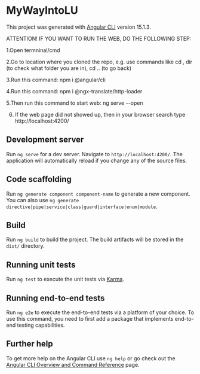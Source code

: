 # MyWayIntoLU

This project was generated with [Angular CLI](https://github.com/angular/angular-cli) version 15.1.3.

ATTENTION! IF YOU WANT TO RUN THE WEB, DO THE FOLLOWING STEP:

1.Open termninal/cmd

2.Go to location where you cloned the repo, e.g. use commands like cd <folder-name>, dir (to check what folder you are in), cd .. (to go back)
  
3.Run this command: npm i @angular/cli
  
4.Run this command: npm i @ngx-translate/http-loader
  
5.Then run this command to start web: ng serve --open
  
6. If the web page did not showed up, then in your browser search type http://localhost:4200/
  

## Development server

Run `ng serve` for a dev server. Navigate to `http://localhost:4200/`. The application will automatically reload if you change any of the source files.

## Code scaffolding

Run `ng generate component component-name` to generate a new component. You can also use `ng generate directive|pipe|service|class|guard|interface|enum|module`.

## Build

Run `ng build` to build the project. The build artifacts will be stored in the `dist/` directory.

## Running unit tests

Run `ng test` to execute the unit tests via [Karma](https://karma-runner.github.io).

## Running end-to-end tests

Run `ng e2e` to execute the end-to-end tests via a platform of your choice. To use this command, you need to first add a package that implements end-to-end testing capabilities.

## Further help

To get more help on the Angular CLI use `ng help` or go check out the [Angular CLI Overview and Command Reference](https://angular.io/cli) page.
